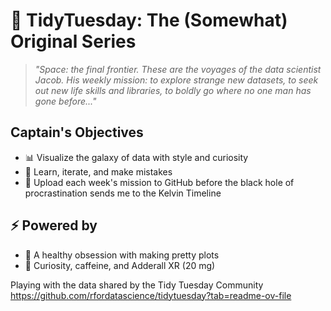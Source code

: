 # 🖖 TidyTuesday: The (Somewhat) Original Series

> *"Space: the final frontier. These are the voyages of the data scientist Jacob. His weekly mission: to explore strange new datasets, to seek out new life skills and libraries, to boldly go where no one man has gone before..."*

## Captain's Objectives
- 📊 Visualize the galaxy of data with style and curiosity
- 🧠 Learn, iterate, and make mistakes
- 📁 Upload each week's mission to GitHub before the black hole of procrastination sends me to the Kelvin Timeline

## ⚡ Powered by
- 🧬 A healthy obsession with making pretty plots
- 🧠 Curiosity, caffeine, and Adderall XR (20 mg)

Playing with the data shared by the Tidy Tuesday Community https://github.com/rfordatascience/tidytuesday?tab=readme-ov-file
